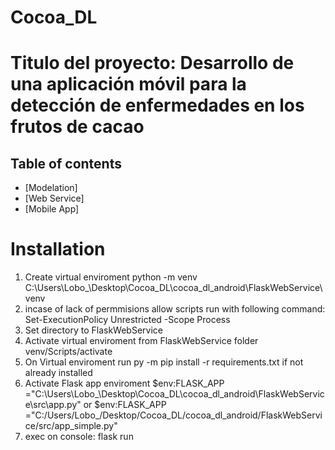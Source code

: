 # Cocoa_DL
# Titulo del proyecto: Desarrollo de una aplicación móvil para la detección de enfermedades en los frutos de cacao

## Table of contents

* [Modelation]
* [Web Service]
* [Mobile App]

















# Installation
1. Create virtual enviroment python -m venv C:\Users\Lobo_\Desktop\Cocoa_DL\cocoa_dl_android\FlaskWebService\venv
2. incase of lack of permmisions allow scripts run with following command:
Set-ExecutionPolicy Unrestricted -Scope Process
3. Set directory to FlaskWebService
4. Activate virtual enviroment from FlaskWebService folder venv/Scripts/activate
5. On Virtual enviroment run py -m pip install -r requirements.txt if not already installed
6. Activate Flask app enviroment $env:FLASK_APP ="C:\Users\Lobo_\Desktop\Cocoa_DL\cocoa_dl_android\FlaskWebService\src\app.py"
or $env:FLASK_APP ="C:/Users/Lobo_/Desktop/Cocoa_DL/cocoa_dl_android/FlaskWebService/src/app_simple.py"
7. exec on console: flask run